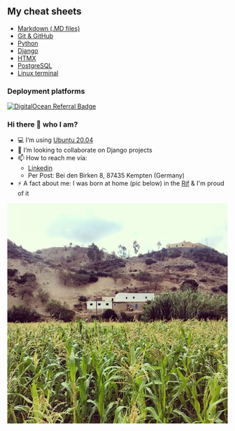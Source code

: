 ## My cheat sheets

* [Markdown (.MD files)](my_cheat_sheets/markdown/README.md)
* [Git & GitHub](my_cheat_sheets/git/README.md)
* [Python](my_cheat_sheets/python/README.md)
* [Django](my_cheat_sheets/django/README.md)
* [HTMX](my_cheat_sheets/htmx/README.md)
* [PostgreSQL](my_cheat_sheets/postgresql/README.md)
* [Linux terminal](my_cheat_sheets/linux/README.md)



### Deployment platforms
[![DigitalOcean Referral Badge](https://web-platforms.sfo2.cdn.digitaloceanspaces.com/WWW/Badge%201.svg)](https://www.digitalocean.com/?refcode=f1af247b90c6&utm_campaign=Referral_Invite&utm_medium=Referral_Program&utm_source=badge)



### Hi there 👋 who I am?

- :computer: I’m using [Ubuntu 20.04][ubuntu20_04]
- 👯 I’m looking to collaborate on Django projects
- 📫 How to reach me via:
  - [Linkedin][myLinkedinPage]
  - Per Post: Bei den Birken 8, 87435 Kempten (Germany) 
- ⚡ A fact about me: I was born at home (pic below) in the [Rif][Riflink] & I'm proud of it
<img src="images/birthlocation.jpg">

<!-- links used in this file -->
[Riflink]:https://en.wikipedia.org/wiki/Rif
[myLinkedinPage]:https://www.linkedin.com/in/ramiboutas/
[ubuntu20_04]:https://releases.ubuntu.com/20.04/
